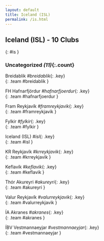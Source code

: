 ```yaml
---
layout: default
title: Iceland (ISL)
permalink: /is.html
---
```



## Iceland (ISL) - 10 Clubs
{: #is }









### Uncategorized _(11)_{:.count}


Breidablik   _#breidablik_{: .key} <br>
{: .team #breidablik }

FH Hafnarfjördur   _#hafnarfjoerdur_{: .key} <br>
{: .team #hafnarfjoerdur }

Fram Reykjavík   _#framreykjavik_{: .key} <br>
{: .team #framreykjavik }

Fylkir   _#fylkir_{: .key} <br>
{: .team #fylkir }

Iceland  (ISL)  _#isl_{: .key} <br>
{: .team #isl }

KR Reykjavík   _#krreykjavik_{: .key} <br>
{: .team #krreykjavik }

Keflavík   _#keflavik_{: .key} <br>
{: .team #keflavik }

Thór Akureyri   _#akureyri_{: .key} <br>
{: .team #akureyri }

Valur Reykjavík   _#valurreykjavik_{: .key} <br>
{: .team #valurreykjavik }

ÍA Akranes   _#akranes_{: .key} <br>
{: .team #akranes }

ÍBV Vestmannaeyjar   _#vestmannaeyjar_{: .key} <br>
{: .team #vestmannaeyjar }


 

